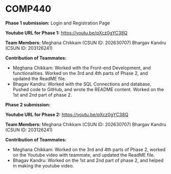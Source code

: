 # COMP440
**Phase 1 submission:** Login and Registration Page

**Youtube URL for Phase 1:** https://youtu.be/qXcz0gYC38Q

**Team Members:** 
Meghana Chikkam (CSUN ID: 202630707)
Bhargav Kandru (CSUN ID: 203126241)

**Contribution of Teammates:**
- Meghana Chikkam: Worked with the Front-end Development, and functionalities. Worked on the 3rd and 4th parts of Phase 2, and updated the ReadME file.
- Bhagav Kandru: Worked with the SQL Connections and database, Pushed code to GitHub, and wrote the README content. Worked on the 1st and 2nd part of phase 2.

**Phase 2 submission:** 

**Youtube URL for Phase 2:** https://youtu.be/qXcz0gYC38Q

**Team Members:** 
Meghana Chikkam (CSUN ID: 202630707)
Bhargav Kandru (CSUN ID: 203126241)

**Contribution of Teammates:**
- Meghana Chikkam: Worked on the 3rd and 4th parts of Phase 2, worked on the Youtube video with teammate, and updated the ReadME file.
- Bhagav Kandru: Worked on the 1st and 2nd part of phase 2, and helped in making the youtube video.
  
